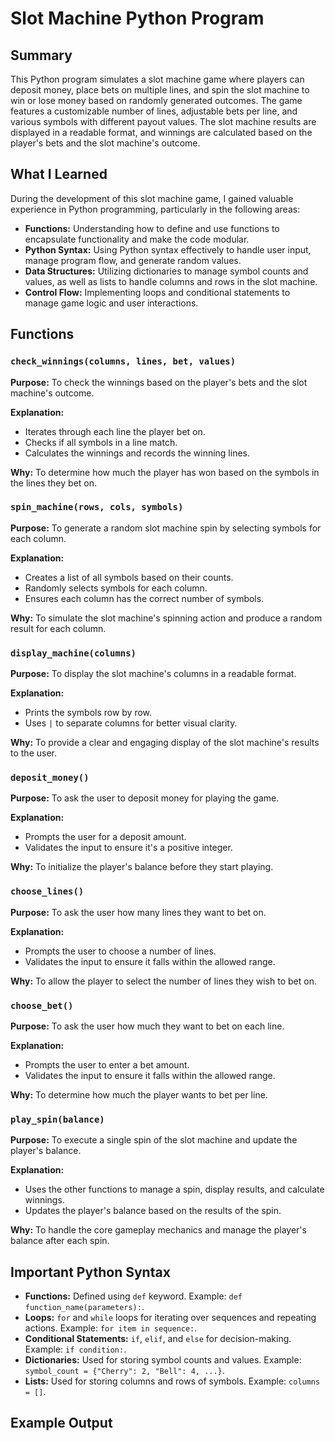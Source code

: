 # Slot Machine Python Program

## Summary

This Python program simulates a slot machine game where players can deposit money, place bets on multiple lines, and spin the slot machine to win or lose money based on randomly generated outcomes. The game features a customizable number of lines, adjustable bets per line, and various symbols with different payout values. The slot machine results are displayed in a readable format, and winnings are calculated based on the player's bets and the slot machine's outcome.

## What I Learned

During the development of this slot machine game, I gained valuable experience in Python programming, particularly in the following areas:

- **Functions:** Understanding how to define and use functions to encapsulate functionality and make the code modular.
- **Python Syntax:** Using Python syntax effectively to handle user input, manage program flow, and generate random values.
- **Data Structures:** Utilizing dictionaries to manage symbol counts and values, as well as lists to handle columns and rows in the slot machine.
- **Control Flow:** Implementing loops and conditional statements to manage game logic and user interactions.

## Functions

### `check_winnings(columns, lines, bet, values)`

**Purpose:** To check the winnings based on the player's bets and the slot machine's outcome.

**Explanation:**
- Iterates through each line the player bet on.
- Checks if all symbols in a line match.
- Calculates the winnings and records the winning lines.

**Why:** To determine how much the player has won based on the symbols in the lines they bet on.

### `spin_machine(rows, cols, symbols)`

**Purpose:** To generate a random slot machine spin by selecting symbols for each column.

**Explanation:**
- Creates a list of all symbols based on their counts.
- Randomly selects symbols for each column.
- Ensures each column has the correct number of symbols.

**Why:** To simulate the slot machine's spinning action and produce a random result for each column.

### `display_machine(columns)`

**Purpose:** To display the slot machine's columns in a readable format.

**Explanation:**
- Prints the symbols row by row.
- Uses `|` to separate columns for better visual clarity.

**Why:** To provide a clear and engaging display of the slot machine's results to the user.

### `deposit_money()`

**Purpose:** To ask the user to deposit money for playing the game.

**Explanation:**
- Prompts the user for a deposit amount.
- Validates the input to ensure it's a positive integer.

**Why:** To initialize the player's balance before they start playing.

### `choose_lines()`

**Purpose:** To ask the user how many lines they want to bet on.

**Explanation:**
- Prompts the user to choose a number of lines.
- Validates the input to ensure it falls within the allowed range.

**Why:** To allow the player to select the number of lines they wish to bet on.

### `choose_bet()`

**Purpose:** To ask the user how much they want to bet on each line.

**Explanation:**
- Prompts the user to enter a bet amount.
- Validates the input to ensure it falls within the allowed range.

**Why:** To determine how much the player wants to bet per line.

### `play_spin(balance)`

**Purpose:** To execute a single spin of the slot machine and update the player's balance.

**Explanation:**
- Uses the other functions to manage a spin, display results, and calculate winnings.
- Updates the player's balance based on the results of the spin.

**Why:** To handle the core gameplay mechanics and manage the player's balance after each spin.

## Important Python Syntax

- **Functions:** Defined using `def` keyword. Example: `def function_name(parameters):`.
- **Loops:** `for` and `while` loops for iterating over sequences and repeating actions. Example: `for item in sequence:`.
- **Conditional Statements:** `if`, `elif`, and `else` for decision-making. Example: `if condition:`.
- **Dictionaries:** Used for storing symbol counts and values. Example: `symbol_count = {"Cherry": 2, "Bell": 4, ...}`.
- **Lists:** Used for storing columns and rows of symbols. Example: `columns = []`.

## Example Output
